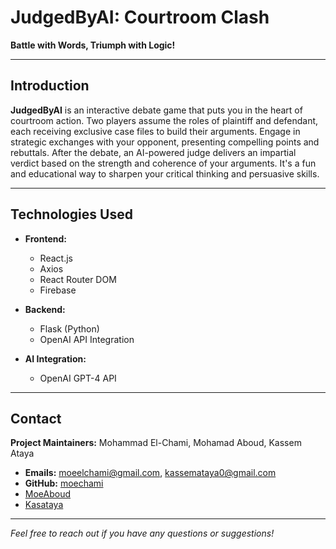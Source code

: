# JudgedByAI: Courtroom Clash

**Battle with Words, Triumph with Logic!**

---

## Introduction

**JudgedByAI** is an interactive debate game that puts you in the heart of courtroom action. Two players assume the roles of plaintiff and defendant, each receiving exclusive case files to build their arguments. Engage in strategic exchanges with your opponent, presenting compelling points and rebuttals. After the debate, an AI-powered judge delivers an impartial verdict based on the strength and coherence of your arguments. It's a fun and educational way to sharpen your critical thinking and persuasive skills.

---

## Technologies Used

- **Frontend:**
  - React.js
  - Axios
  - React Router DOM
  - Firebase

- **Backend:**
  - Flask (Python)
  - OpenAI API Integration

- **AI Integration:**
  - OpenAI GPT-4 API

---

## Contact

**Project Maintainers:** Mohammad El-Chami, Mohamad Aboud, Kassem Ataya 

- **Emails:** moeelchami@gmail.com, kassemataya0@gmail.com
- **GitHub:** [moechami](https://github.com/moechami)
- [MoeAboud](https://github.com/MoeAboud)
- [Kasataya](https://github.com/Kasataya)

---

*Feel free to reach out if you have any questions or suggestions!*
